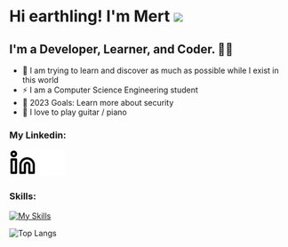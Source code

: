 # Hi earthling! I'm Mert ![](https://user-images.githubusercontent.com/18350557/176309783-0785949b-9127-417c-8b55-ab5a4333674e.gif)

<!-- ![Pj4t](https://user-images.githubusercontent.com/66382514/202264348-6547067a-842a-4ae1-99d0-13ab0f1d01cd.gif) -->

## I'm a Developer, Learner, and Coder. 🎸🤘
- 🔭 I am trying to learn and discover as much as possible while I exist in this world
- ⚡ I am a Computer Science Engineering student
- 🥅 2023 Goals: Learn more about security
- 🌱 I love to play guitar / piano

### My Linkedin:
[![website](./img/linkedin-light.svg)](https://linkedin.com/in/mertgursimsir#gh-light-mode-only)
[![website](./img/linkedin-dark.svg)](https://linkedin.com/in/mertgursimsir#gh-dark-mode-only)
&nbsp;&nbsp;

### Skills:
[![My Skills](https://skillicons.dev/icons?i=c,cpp,firebase,github,git,html,css,java,kotlin,linux,latex,py,regex)](https://skillicons.dev)

![Top Langs](https://github-readme-stats.vercel.app/api/top-langs/?username=MertGursimsir&layout=compact&theme=dark&exclude_repo=spotify-stats-app,stok-program)
